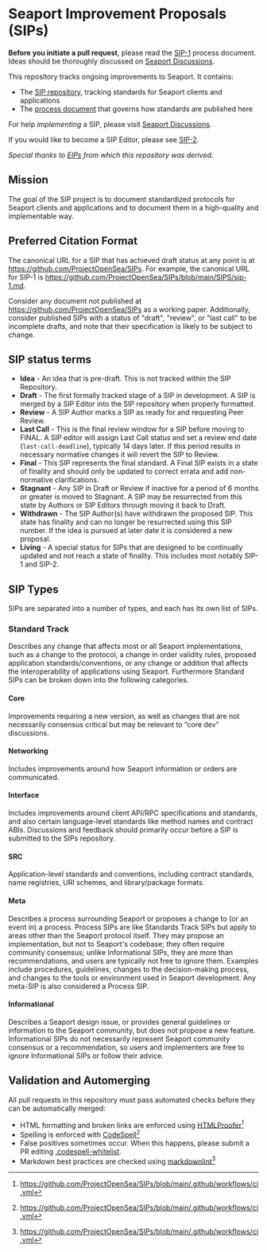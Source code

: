 # Seaport Improvement Proposals (SIPs)

**Before you initiate a pull request**, please read the [SIP-1][sip-1] process document. Ideas should be thoroughly discussed on [Seaport Discussions][seaport-discussions].

This repository tracks ongoing improvements to Seaport. It contains:

- The [SIP repository][sip-repository], tracking standards for Seaport clients and applications
- The [process document][sip-1] that governs how standards are published here

For help _implementing_ a SIP, please visit [Seaport Discussions][seaport-discussions].

If you would like to become a SIP Editor, please see [SIP-2][sip-2].

_Special thanks to [EIPs](https://github.com/ethereum/eips) from which this repository was derived._

## Mission

The goal of the SIP project is to document standardized protocols for Seaport clients and applications and to document them in a high-quality and implementable way.

## Preferred Citation Format

The canonical URL for a SIP that has achieved draft status at any point is at <https://github.com/ProjectOpenSea/SIPs>. For example, the canonical URL for SIP-1 is <https://github.com/ProjectOpenSea/SIPs/blob/main/SIPS/sip-1.md>.

Consider any document not published at <https://github.com/ProjectOpenSea/SIPs> as a working paper. Additionally, consider published SIPs with a status of "draft", "review", or "last call" to be incomplete drafts, and note that their specification is likely to be subject to change.

## SIP status terms

- **Idea** - An idea that is pre-draft. This is not tracked within the SIP Repository.
- **Draft** - The first formally tracked stage of a SIP in development. A SIP is merged by a SIP Editor into the SIP repository when properly formatted.
- **Review** - A SIP Author marks a SIP as ready for and requesting Peer Review.
- **Last Call** - This is the final review window for a SIP before moving to FINAL. A SIP editor will assign Last Call status and set a review end date (`last-call-deadline`), typically 14 days later. If this period results in necessary normative changes it will revert the SIP to Review.
- **Final** - This SIP represents the final standard. A Final SIP exists in a state of finality and should only be updated to correct errata and add non-normative clarifications.
- **Stagnant** - Any SIP in Draft or Review if inactive for a period of 6 months or greater is moved to Stagnant. A SIP may be resurrected from this state by Authors or SIP Editors through moving it back to Draft.
- **Withdrawn** - The SIP Author(s) have withdrawn the proposed SIP. This state has finality and can no longer be resurrected using this SIP number. If the idea is pursued at later date it is considered a new proposal.
- **Living** - A special status for SIPs that are designed to be continually updated and not reach a state of finality. This includes most notably SIP-1 and SIP-2.

## SIP Types

SIPs are separated into a number of types, and each has its own list of SIPs.

### Standard Track

Describes any change that affects most or all Seaport implementations, such as a change to the protocol, a change in order validity rules, proposed application standards/conventions, or any change or addition that affects the interoperability of applications using Seaport. Furthermore Standard SIPs can be broken down into the following categories.

#### Core

Improvements requiring a new version, as well as changes that are not necessarily consensus critical but may be relevant to “core dev” discussions.

#### Networking

Includes improvements around how Seaport information or orders are communicated.

#### Interface

Includes improvements around client API/RPC specifications and standards, and also certain language-level standards like method names and contract ABIs. Discussions and feedback should primarily occur before a SIP is submitted to the SIPs repository.

#### SRC

Application-level standards and conventions, including contract standards, name registries, URI schemes, and library/package formats.

#### Meta

Describes a process surrounding Seaport or proposes a change to (or an event in) a process. Process SIPs are like Standards Track SIPs but apply to areas other than the Seaport protocol itself. They may propose an implementation, but not to Seaport's codebase; they often require community consensus; unlike Informational SIPs, they are more than recommendations, and users are typically not free to ignore them. Examples include procedures, guidelines, changes to the decision-making process, and changes to the tools or environment used in Seaport development. Any meta-SIP is also considered a Process SIP.

#### Informational

Describes a Seaport design issue, or provides general guidelines or information to the Seaport community, but does not propose a new feature. Informational SIPs do not necessarily represent Seaport community consensus or a recommendation, so users and implementers are free to ignore Informational SIPs or follow their advice.

## Validation and Automerging

All pull requests in this repository must pass automated checks before they can be automatically merged:

- HTML formatting and broken links are enforced using [HTMLProofer](https://github.com/gjtorikian/html-proofer)[^1]
- Spelling is enforced with [CodeSpell](https://github.com/codespell-project/codespell)[^1]
- False positives sometimes occur. When this happens, please submit a PR editing [.codespell-whitelist](https://github.com/ProjectOpenSea/SIPs/blob/main/config/.codespell-whitelist).
- Markdown best practices are checked using [markdownlint](https://github.com/DavidAnson/markdownlint)[^1]

[^1]: https://github.com/ProjectOpenSea/SIPs/blob/main/.github/workflows/ci.yml

[sip-repository]: https://github.com/ProjectOpenSea/SIPs
[sip-1]: https://github.com/ProjectOpenSea/SIPs/blob/main/SIPS/sip-1.md
[sip-2]: https://github.com/ProjectOpenSea/SIPs/blob/main/SIPS/sip-2.md
[seaport-discussions]: https://github.com/ProjectOpenSea/seaport/discussions
